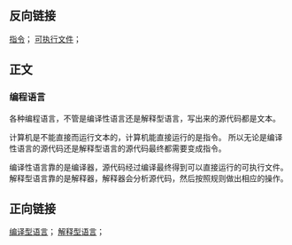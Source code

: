 ## 反向链接

[指令](/post/computer-science/program/指令)；
[可执行文件](/post/computer-science/program/可执行文件)；

## 正文

### 编程语言

各种编程语言，不管是编译性语言还是解释型语言，写出来的源代码都是文本。

计算机是不能直接而运行文本的，计算机能直接运行的是指令。
所以无论是编译性语言的源代码还是解释型语言的源代码最终都需要变成指令。

编译性语言靠的是编译器，源代码经过编译最终得到可以直接运行的可执行文件。
解释型语言靠的是解释器，解释器会分析源代码，然后按照规则做出相应的操作。

## 正向链接

[编译型语言](/post/computer-science/program/编译型语言)；
[解释型语言](/post/computer-science/program/解释型语言)；
